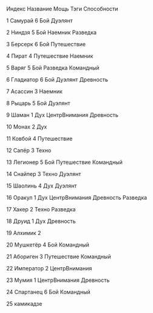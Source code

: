 Индекс Название Мощь
Тэги
Способности

1 Самурай 6
Бой Дуэлянт

2 Ниндзя 5
Бой Наемник Разведка

3 Берсерк 6
Бой Путешествие

4 Пират 4
Путешествие Наемник

5 Варяг 5
Бой Разведка Командный

6 Гладиатор 6
Бой Дуэлянт Древность

7 Асассин 3
Наемник

8 Рыцарь 5
Бой Дуэлянт

9 Шаман 1 
Дух ЦентрВнимания Древность

10 Монах 2 
Дух

11 Ковбой 4
Путешествие

12 Сапёр 3
Техно

13 Легионер 5
Бой Путешествие Командный

14 Снайпер 3
Техно Дуэлянт

15 Шаолинь 4 
Дух Дуэлянт

16 Оракул 1 
Дух ЦентрВнимания Древность Разведка

17 Хакер 2
Техно Разведка

18 Друид 1 
Дух Древность

19 Алхимик 2

20 Мушкетёр 4
Бой Командный

21 Абориген 3
Путешествие Командный

22 Император 2 
ЦентрВнимания

23 Мумия 1 
ЦентрВнимания Древность

24 Спартанец 6
Бой Командный

25 камикадзе
